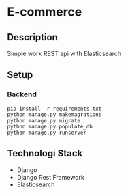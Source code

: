 # E-commerce

## Description
Simple work REST api with Elasticsearch

## Setup
### Backend
```
pip install -r requirements.txt
python manage.py makemagrations
python manage.py migrate
python manage.py populate_db
python manage.py runserver
```

## Technologi Stack
- Django
- Django Rest Framework
- Elasticsearch
